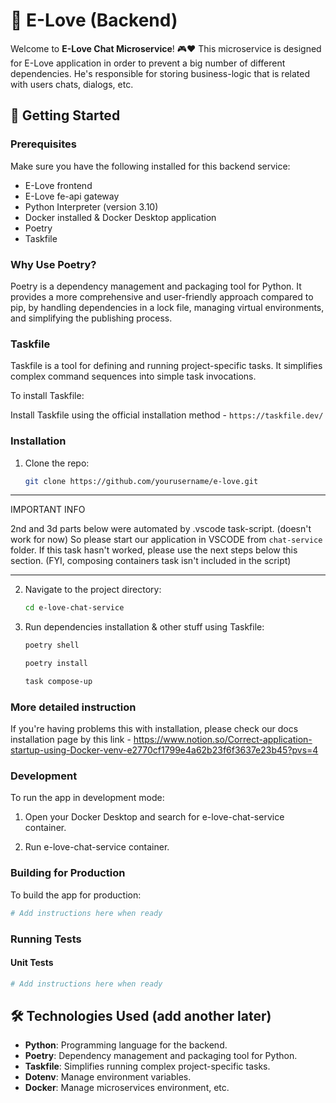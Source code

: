 # 💖 E-Love (Backend)

Welcome to **E-Love Chat Microservice**! 🎮❤️ This microservice is designed for E-Love application in order to prevent a big number of different dependencies. He's responsible for storing business-logic that is related with users chats, dialogs, etc.

## 🚀 Getting Started

### Prerequisites

Make sure you have the following installed for this backend service:

- E-Love frontend
- E-Love fe-api gateway
- Python Interpreter (version 3.10)
- Docker installed & Docker Desktop application
- Poetry
- Taskfile

### Why Use Poetry?

Poetry is a dependency management and packaging tool for Python. It provides a more comprehensive and user-friendly approach compared to pip,
by handling dependencies in a lock file, managing virtual environments, and simplifying the publishing process.

### Taskfile

Taskfile is a tool for defining and running project-specific tasks. It simplifies complex command sequences into simple task invocations.

To install Taskfile:

Install Taskfile using the official installation method - `https://taskfile.dev/`

### Installation

1. Clone the repo:

   ```sh
   git clone https://github.com/yourusername/e-love.git
   ```

---

IMPORTANT INFO

2nd and 3d parts below were automated by .vscode task-script. (doesn't work for now)
So please start our application in VSCODE from `chat-service` folder.
If this task hasn't worked, please use the next steps below this section.
(FYI, composing containers task isn't included in the script)

---

2. Navigate to the project directory:

   ```sh
   cd e-love-chat-service
   ```

3. Run dependencies installation & other stuff using Taskfile:

   ```sh
   poetry shell
   ```

   ```sh
   poetry install
   ```

   ```sh
   task compose-up
   ```

### More detailed instruction

If you're having problems this with installation, please check our docs installation page by this link - https://www.notion.so/Correct-application-startup-using-Docker-venv-e2770cf1799e4a62b23f6f3637e23b45?pvs=4

### Development

To run the app in development mode:

1. Open your Docker Desktop and search for e-love-chat-service container.

2. Run e-love-chat-service container.

### Building for Production

To build the app for production:

```sh
# Add instructions here when ready
```

### Running Tests

#### Unit Tests

```sh
# Add instructions here when ready
```

## 🛠️ Technologies Used (add another later)

- **Python**: Programming language for the backend.
- **Poetry**: Dependency management and packaging tool for Python.
- **Taskfile**: Simplifies running complex project-specific tasks.
- **Dotenv**: Manage environment variables.
- **Docker**: Manage microservices environment, etc.
